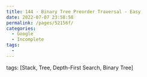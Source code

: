 ```yaml
---
title: 144 - Binary Tree Preorder Traversal - Easy
date: 2022-07-07 23:58:58
permalink: /pages/52156f/
categories:
  - Google
  - Incomplete
tags:
  - 
---
```

tags: [Stack, Tree, Depth-First Search, Binary Tree]